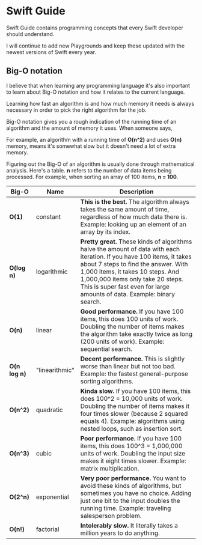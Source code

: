 # Swift Guide
Swift Guide contains programming concepts that every Swift developer should understand.

I will continue to add new Playgrounds and keep these updated with the newest versions of Swift every year.

## Big-O notation
I believe that when learning any programming language it's also important to learn about Big-O notation and how it relates to the current language.

Learning how fast an algorithm is and how much memory it needs is always necessary in order to pick the right algorithm for the job.

Big-O notation gives you a rough indication of the running time of an algorithm and the amount of memory it uses. When someone says, 

For example, an algorithm with a running time of **O(n^2)** and uses **O(n)** memory, means it's somewhat slow but it doesn't need a lot of extra memory.

Figuring out the Big-O of an algorithm is usually done through mathematical analysis. Here's a table. **n** refers to the number of data items being processed. For example, when sorting an array of 100 items, **n = 100**.

Big-O | Name | Description
------| ---- | -----------
**O(1)** | constant | **This is the best.** The algorithm always takes the same amount of time, regardless of how much data there is. Example: looking up an element of an array by its index.
**O(log n)** | logarithmic | **Pretty great.** These kinds of algorithms halve the amount of data with each iteration. If you have 100 items, it takes about 7 steps to find the answer. With 1,000 items, it takes 10 steps. And 1,000,000 items only take 20 steps. This is super fast even for large amounts of data. Example: binary search.
**O(n)** | linear | **Good performance.** If you have 100 items, this does 100 units of work. Doubling the number of items makes the algorithm take exactly twice as long (200 units of work). Example: sequential search.
**O(n log n)** | "linearithmic" | **Decent performance.** This is slightly worse than linear but not too bad. Example: the fastest general-purpose sorting algorithms.
**O(n^2)** | quadratic | **Kinda slow.** If you have 100 items, this does 100^2 = 10,000 units of work. Doubling the number of items makes it four times slower (because 2 squared equals 4). Example: algorithms using nested loops, such as insertion sort.
**O(n^3)** | cubic | **Poor performance.** If you have 100 items, this does 100^3 = 1,000,000 units of work. Doubling the input size makes it eight times slower. Example: matrix multiplication.
**O(2^n)** | exponential | **Very poor performance.** You want to avoid these kinds of algorithms, but sometimes you have no choice. Adding just one bit to the input doubles the running time. Example: traveling salesperson problem.
**O(n!)** | factorial | **Intolerably slow.** It literally takes a million years to do anything.
